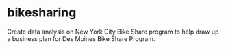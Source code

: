 # bikesharing
Create data analysis on New York City Bike Share program to help draw up a business plan for Des Moines Bike Share Program.
